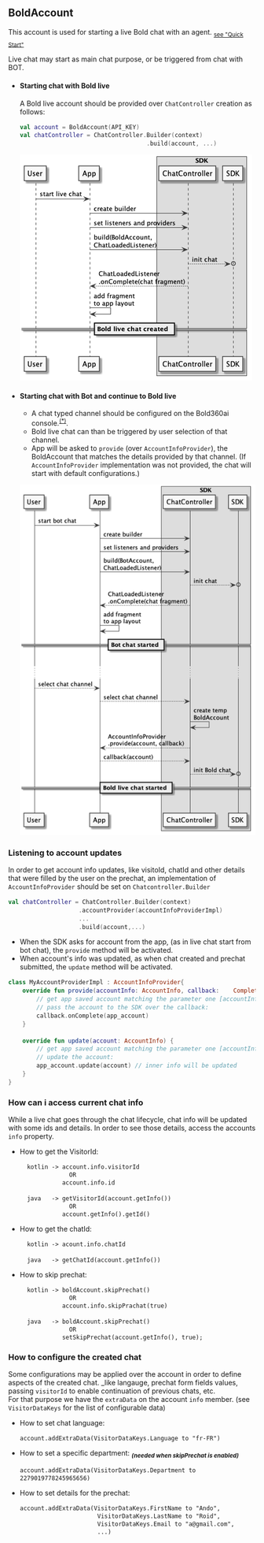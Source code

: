 ## BoldAccount
This account is used for starting a live Bold chat with an agent. <sub>[see "Quick Start"](QuickStartAndroid)</sub>


Live chat may start as main chat purpose, or be triggered from chat with BOT.

- #### Starting chat with Bold live
    A Bold live account should be provided over `ChatController` creation as follows:
    ```kotlin
    val account = BoldAccount(API_KEY)
    val chatController = ChatController.Builder(context)                                                     
                                        .build(account, ...)
    ```
    ![](images/Android/start_with_live.png)

- #### Starting chat with Bot and continue to Bold live
    - A chat typed channel should be configured on the Bold360ai console.<sup>[(*)](https://support.nanorep.com/API-Integrations/Chat-Integration/1009694282/How-to-integrate-LiveChat-Inc-chat.htm)</sup>.   
    - Bold live chat can than be triggered by user selection of that channel.    
    - App will be asked to `provide` (over `AccountInfoProvider`), the BoldAccount that matches the details provided by that channel. (If `AccountInfoProvider` implementation was not provided, the chat will start with default configurations.)   
    
    ![](images/Android/bot_to_live.png)


### Listening to account updates
In order to get account info updates, like visitoId, chatId and other details that were filled by the user on the prechat, an implementation of `AccountInfoProvider` should be set on `Chatcontroller.Builder` 
```kotlin
val chatController = ChatController.Builder(context) 
                    .accountProvider(accountInfoProviderImpl)
                    ...
                    .build(account,...)
```

- When the SDK asks for account from the app, (as in live chat start from bot chat), the `provide` method will be activated.
- When account's info was updated, as when chat created and prechat submitted, the `update` method will be activated.

```kotlin
class MyAccountProviderImpl : AccountInfoProvider{
    override fun provide(accountInfo: AccountInfo, callback:    Completion<AccountInfo>) {
        // get app saved account matching the parameter one [accountInfo.getApiKey()]
        // pass the account to the SDK over the callback:
        callback.onComplete(app_account)
    }

    override fun update(account: AccountInfo) {
        // get app saved account matching the parameter one [accountInfo.getApiKey()]
        // update the account:
        app_account.update(account) // inner info will be updated    
    }
}
```

### How can i access current chat info
While a live chat goes through the chat lifecycle, chat info will be updated with some ids and details. In order to see those details, access the accounts `info` property.

- How to get the VisitorId:   

        kotlin -> account.info.visitorId 
                    OR 
                  account.info.id
        
        java   -> getVisitorId(account.getInfo()) 
                    OR 
                  account.getInfo().getId()


- How to get the chatId:

        kotlin -> acount.info.chatId
        
        java   -> getChatId(account.getInfo())

- How to skip prechat:

        kotlin -> boldAccount.skipPrechat()
                    OR
                  account.info.skipPrachat(true)

        java   -> boldAccount.skipPrechat()
                    OR
                  setSkipPrechat(account.getInfo(), true);
 

### How to configure the created chat
Some configurations may be applied over the account in order to define aspects of the created chat. _like langauge, prechat form fields values, passing `visitorId` to enable continuation of previous chats, etc.    
For that purpose we have the `extraData` on the account `info` member. (see `VisitorDataKeys` for the list of configurable data)

- How to set chat language:
  
      account.addExtraData(VisitorDataKeys.Language to "fr-FR")
  
- How to set a specific department: <sub>_**(needed when skipPrechat is enabled)**_</sub>
        
      account.addExtraData(VisitorDataKeys.Department to 2279019778245965656)
  
- How to set details for the prechat:
      
      account.addExtraData(VisitorDataKeys.FirstName to "Ando",
                            VisitorDataKeys.LastName to "Roid",
                            VisitorDataKeys.Email to "a@gmail.com",
                            ...)

  
